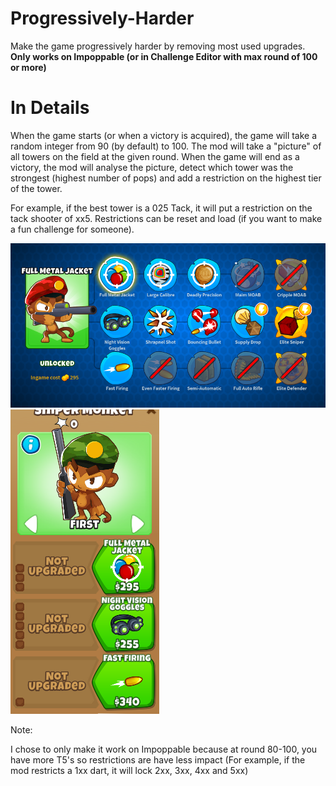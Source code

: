 # Progressively-Harder

Make the game progressively harder by removing most used upgrades. **Only works on Impoppable (or in Challenge Editor with max round of 100 or more)**

# In Details
When the game starts (or when a victory is acquired), the game will take a random integer from 90 (by default) to 100. The mod will take a "picture" of all towers on the field at the given round. When the game will end as a victory, the mod will analyse the picture, detect which tower was the strongest (highest number of pops) and add a restriction on the highest tier of the tower. 

For example, if the best tower is a 025 Tack, it will put a restriction on the tack shooter of xx5. Restrictions can be reset and load (if you want to make a fun challenge for someone).


![Upgrade Path](upgrade_showoff.png)
![Upgrade Menu](menu_showoff.PNG)


Note:

I chose to only make it work on Impoppable because at round 80-100, you have more T5's so restrictions are have less impact (For example, if the mod restricts a 1xx dart, it will lock 2xx, 3xx, 4xx and 5xx)
